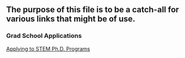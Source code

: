 ## The purpose of this file is to be a catch-all for various links that might be of use. 

### Grad School Applications
[Applying to STEM Ph.D. Programs](https://github.com/gwisk/gradguide)

